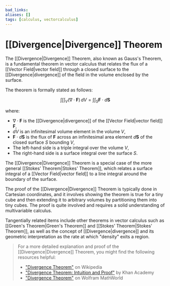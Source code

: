 ```yaml
---
bad_links: 
aliases: []
tags: [calculus, vectorcalculus]
---
```

# [[Divergence|Divergence]] Theorem

The [[Divergence|Divergence]] Theorem, also known as Gauss's Theorem, is a fundamental theorem in vector calculus that relates the flux of a [[Vector Field|vector field]] through a closed surface to the [[Divergence|divergence]] of the field in the volume enclosed by the surface. 

The theorem is formally stated as follows:

$$
\int\int\int_V (\nabla \cdot \mathbf{F}) \, dV = \int\int_S \mathbf{F} \cdot d\mathbf{S}
$$

where:
- $\nabla \cdot \mathbf{F}$ is the [[Divergence|divergence]] of the [[Vector Field|vector field]] $\mathbf{F}$,
- $dV$ is an infinitesimal volume element in the volume $V$,
- $\mathbf{F} \cdot d\mathbf{S}$ is the flux of $\mathbf{F}$ across an infinitesimal area element $d\mathbf{S}$ of the closed surface $S$ bounding $V$,
- The left-hand side is a triple integral over the volume $V$,
- The right-hand side is a surface integral over the surface $S$.

The [[Divergence|Divergence]] Theorem is a special case of the more general [[Stokes’ Theorem|Stokes' Theorem]], which relates a surface integral of a [[Vector Field|vector field]] to a line integral around the boundary of the surface.

The proof of the [[Divergence|Divergence]] Theorem is typically done in Cartesian coordinates, and it involves showing the theorem is true for a tiny cube and then extending it to arbitrary volumes by partitioning them into tiny cubes. The proof is quite involved and requires a solid understanding of multivariable calculus.

Tangentially related items include other theorems in vector calculus such as [[Green's Theorem|Green's Theorem]] and [[Stokes’ Theorem|Stokes' Theorem]], as well as the concept of [[Divergence|divergence]] and its geometric interpretation as the rate at which "density" exits a region.

> For a more detailed explanation and proof of the [[Divergence|Divergence]] Theorem, you might find the following resources helpful:
> - ["Divergence Theorem"](https://www.google.com/search?q=Divergence+Theorem) on Wikipedia
> - ["Divergence Theorem: Intuition and Proof"](https://www.google.com/search?q=Divergence+Theorem+Intuition+and+Proof) by Khan Academy
> - ["Divergence Theorem"](https://www.google.com/search?q=Divergence+Theorem) on Wolfram MathWorld
